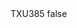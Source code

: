 <?xml version="1.0" encoding="UTF-8"?>
<CustomMetadata xmlns="http://soap.sforce.com/2006/04/metadata">
    <label>TXU385</label>
    <protected>false</protected>
</CustomMetadata>
